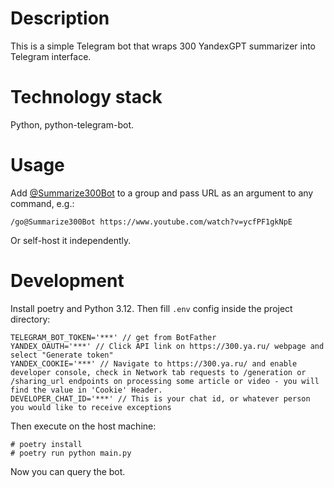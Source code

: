 # Description
This is a simple Telegram bot that wraps 300 YandexGPT summarizer into Telegram interface.

# Technology stack
Python, python-telegram-bot.

# Usage
Add [@Summarize300Bot](https://t.me/Summarize300Bot) to a group and pass URL as an argument to any command, e.g.:
```
/go@Summarize300Bot https://www.youtube.com/watch?v=ycfPF1gkNpE
```

Or self-host it independently.

# Development

Install poetry and Python 3.12.
Then fill `.env` config inside the project directory:

```
TELEGRAM_BOT_TOKEN='***' // get from BotFather
YANDEX_OAUTH='***' // Click API link on https://300.ya.ru/ webpage and select "Generate token"
YANDEX_COOKIE='***' // Navigate to https://300.ya.ru/ and enable developer console, check in Network tab requests to /generation or /sharing_url endpoints on processing some article or video - you will find the value in 'Cookie' Header.
DEVELOPER_CHAT_ID='***' // This is your chat id, or whatever person you would like to receive exceptions
```

Then execute on the host machine:
```
# poetry install
# poetry run python main.py
```

Now you can query the bot.
